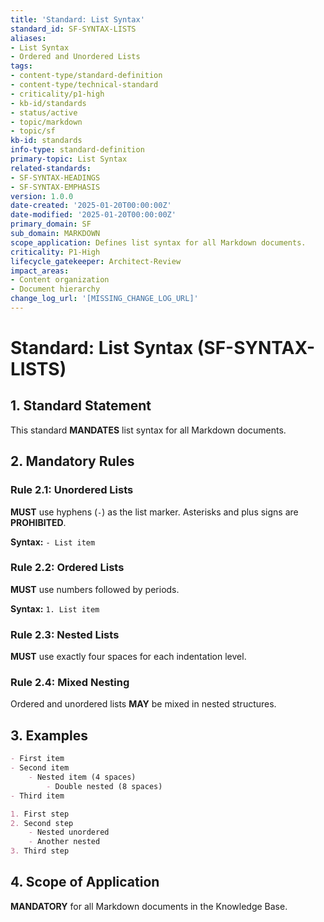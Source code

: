 ```yaml
---
title: 'Standard: List Syntax'
standard_id: SF-SYNTAX-LISTS
aliases:
- List Syntax
- Ordered and Unordered Lists
tags:
- content-type/standard-definition
- content-type/technical-standard
- criticality/p1-high
- kb-id/standards
- status/active
- topic/markdown
- topic/sf
kb-id: standards
info-type: standard-definition
primary-topic: List Syntax
related-standards:
- SF-SYNTAX-HEADINGS
- SF-SYNTAX-EMPHASIS
version: 1.0.0
date-created: '2025-01-20T00:00:00Z'
date-modified: '2025-01-20T00:00:00Z'
primary_domain: SF
sub_domain: MARKDOWN
scope_application: Defines list syntax for all Markdown documents.
criticality: P1-High
lifecycle_gatekeeper: Architect-Review
impact_areas:
- Content organization
- Document hierarchy
change_log_url: '[MISSING_CHANGE_LOG_URL]'
---
```

# Standard: List Syntax (SF-SYNTAX-LISTS)

## 1. Standard Statement

This standard **MANDATES** list syntax for all Markdown documents.

## 2. Mandatory Rules

### Rule 2.1: Unordered Lists
**MUST** use hyphens (`-`) as the list marker. Asterisks and plus signs are **PROHIBITED**.

**Syntax:** `- List item`

### Rule 2.2: Ordered Lists
**MUST** use numbers followed by periods.

**Syntax:** `1. List item`

### Rule 2.3: Nested Lists
**MUST** use exactly four spaces for each indentation level.

### Rule 2.4: Mixed Nesting
Ordered and unordered lists **MAY** be mixed in nested structures.

## 3. Examples

```markdown
- First item
- Second item
    - Nested item (4 spaces)
        - Double nested (8 spaces)
- Third item

1. First step
2. Second step
    - Nested unordered
    - Another nested
3. Third step
```

## 4. Scope of Application

**MANDATORY** for all Markdown documents in the Knowledge Base. 